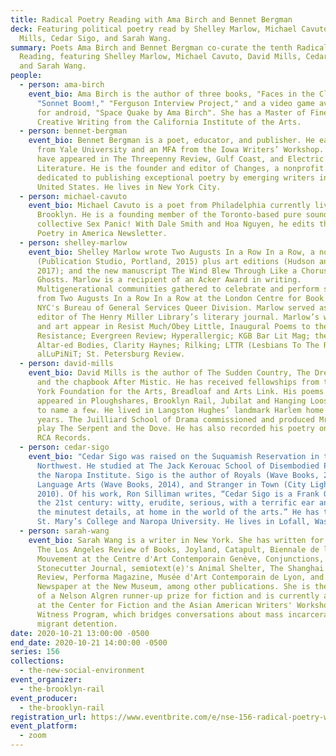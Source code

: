 ```yaml
---
title: Radical Poetry Reading with Ama Birch and Bennet Bergman
deck: Featuring political poetry read by Shelley Marlow, Michael Cavuto, David
  Mills, Cedar Sigo, and Sarah Wang.
summary: Poets Ama Birch and Bennet Bergman co-curate the tenth Radical Poetry
  Reading, featuring Shelley Marlow, Michael Cavuto, David Mills, Cedar Sigo,
  and Sarah Wang.
people:
  - person: ama-birch
    event_bio: Ama Birch is the author of three books, "Faces in the Clouds,"
      "Sonnet Boom!," "Ferguson Interview Project," and a video game available
      for android, "Space Quake by Ama Birch". She has a Master of Fine Arts in
      Creative Writing from the California Institute of the Arts.
  - person: bennet-bergman
    event_bio: Bennet Bergman is a poet, educator, and publisher. He earned a BA
      from Yale University and an MFA from the Iowa Writers’ Workshop. His poems
      have appeared in The Threepenny Review, Gulf Coast, and Electric
      Literature. He is the founder and editor of Changes, a nonprofit press
      dedicated to publishing exceptional poetry by emerging writers in the
      United States. He lives in New York City.
  - person: michael-cavuto
    event_bio: Michael Cavuto is a poet from Philadelphia currently living in
      Brooklyn. He is a founding member of the Toronto-based pure sound
      collective Sex Panic! With Dale Smith and Hoa Nguyen, he edits the Slow
      Poetry in America Newsletter.
  - person: shelley-marlow
    event_bio: Shelley Marlow wrote Two Augusts In a Row In a Row, a novel
      (Publication Studio, Portland, 2015) plus art editions (Hudson and London,
      2017); and the new manuscript The Wind Blew Through Like a Chorus of
      Ghosts. Marlow is a recipient of an Acker Award in writing.
      Multigenerational communities gathered to celebrate and perform scenes
      from Two Augusts In a Row In a Row at the London Centre for Book Arts and
      NYC's Bureau of General Services Queer Division. Marlow served as prose
      editor of The Henry Miller Library’s literary journal. Marlow’s writing
      and art appear in Resist Much/Obey Little, Inaugural Poems to the
      Resistance; Evergreen Review; Hyperallergic; KGB Bar Lit Mag; the Rail;
      Altar-ed Bodies, Clarity Haynes; Rilking; LTTR (Lesbians To The Rescue);
      alLuPiNiT; St. Petersburg Review.
  - person: david-mills
    event_bio: David Mills is the author of The Sudden Country, The Dream Detective
      and the chapbook After Mistic. He has received fellowships from the New
      York Foundation for the Arts, Breadloaf and Arts Link. His poems have
      appeared in Ploughshares, Brooklyn Rail, Jubilat and Hanging Loose Press
      to name a few. He lived in Langston Hughes’ landmark Harlem home for three
      years. The Juilliard School of Drama commissioned and produced Mr. Mills’
      play The Serpent and the Dove. He has also recorded his poetry on ESPN and
      RCA Records.
  - person: cedar-sigo
    event_bio: "Cedar Sigo was raised on the Suquamish Reservation in the Pacific
      Northwest. He studied at The Jack Kerouac School of Disembodied Poetics at
      the Naropa Institute. Sigo is the author of Royals (Wave Books, 2017),
      Language Arts (Wave Books, 2014), and Stranger in Town (City Lights,
      2010). Of his work, Ron Silliman writes, “Cedar Sigo is a Frank O’Hara for
      the 21st century: witty, erudite, serious, with a terrific ear and eye for
      the minutest details, at home in the world of the arts.” He has taught at
      St. Mary’s College and Naropa University. He lives in Lofall, Washington."
  - person: sarah-wang
    event_bio: Sarah Wang is a writer in New York. She has written for BOMB, n+1,
      The Los Angeles Review of Books, Joyland, Catapult, Biennale de l'Image en
      Mouvement at the Centre d'Art Contemporain Genève, Conjunctions,
      Stonecutter Journal, semiotext(e)'s Animal Shelter, The Shanghai Literary
      Review, Performa Magazine, Musée d'Art Contemporain de Lyon, and The Last
      Newspaper at the New Museum, among other publications. She is the winner
      of a Nelson Algren runner-up prize for fiction and is currently a fellow
      at the Center for Fiction and the Asian American Writers' Workshop's
      Witness Program, which bridges conversations about mass incarceration and
      migrant detention.
date: 2020-10-21 13:00:00 -0500
end_date: 2020-10-21 14:00:00 -0500
series: 156
collections:
  - the-new-social-environment
event_organizer:
  - the-brooklyn-rail
event_producer:
  - the-brooklyn-rail
registration_url: https://www.eventbrite.com/e/nse-156-radical-poetry-with-ama-birch-and-bennet-bergman-tickets-125620407019
event_platform:
  - zoom
---
```

